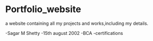 # Portfolio_website
a website containing all my projects and works,including my details.

-Sagar M Shetty
-15th august 2002
-BCA
-certifications
 
